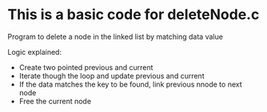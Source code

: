 # This is a basic code for deleteNode.c

Program to delete a node in the linked list by matching data value

Logic explained:

-    Create two pointed previous and current
-    Iterate though the loop and update previous and current
-    If the data matches the key to be found, link previous nnode to next node
-    Free the current node
